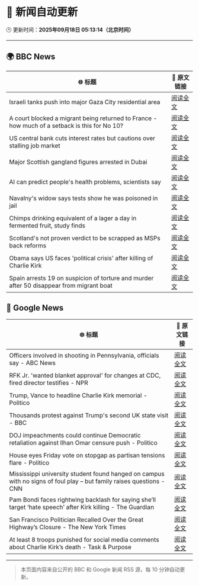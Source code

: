 # 🧠 新闻自动更新

🕒 更新时间：**2025年09月18日 05:13:14（北京时间）**

---

## 🌍 BBC News

| 🌐 标题 | 🔗 原文链接 |
|--------|-------------|
| Israeli tanks push into major Gaza City residential area | [阅读全文](https://www.bbc.com/news/articles/c4gv881exj2o?at_medium=RSS&at_campaign=rss) |
| A court blocked a migrant being returned to France - how much of a setback is this for No 10? | [阅读全文](https://www.bbc.com/news/articles/ced5gyg2e09o?at_medium=RSS&at_campaign=rss) |
| US central bank cuts interest rates but cautions over stalling job market | [阅读全文](https://www.bbc.com/news/articles/c3e75y90pw0o?at_medium=RSS&at_campaign=rss) |
| Major Scottish gangland figures arrested in Dubai | [阅读全文](https://www.bbc.com/news/articles/ckged73p340o?at_medium=RSS&at_campaign=rss) |
| AI can predict people's health problems, scientists say | [阅读全文](https://www.bbc.com/news/articles/cx2pj502ev6o?at_medium=RSS&at_campaign=rss) |
| Navalny's widow says tests show he was poisoned in jail | [阅读全文](https://www.bbc.com/news/articles/c5ye0x28vzqo?at_medium=RSS&at_campaign=rss) |
| Chimps drinking equivalent of a lager a day in fermented fruit, study finds | [阅读全文](https://www.bbc.com/news/articles/cgq4710vendo?at_medium=RSS&at_campaign=rss) |
| Scotland's not proven verdict to be scrapped as MSPs back reforms | [阅读全文](https://www.bbc.com/news/articles/cy8rndyyp7vo?at_medium=RSS&at_campaign=rss) |
| Obama says US faces 'political crisis' after killing of Charlie Kirk | [阅读全文](https://www.bbc.com/news/articles/c9dxge2ep4xo?at_medium=RSS&at_campaign=rss) |
| Spain arrests 19 on suspicion of torture and murder after 50 disappear from migrant boat | [阅读全文](https://www.bbc.com/news/articles/c8jm11lmx71o?at_medium=RSS&at_campaign=rss) |

## 📰 Google News

| 🌐 标题 | 🔗 原文链接 |
|--------|-------------|
| Officers involved in shooting in Pennsylvania, officials say - ABC News | [阅读全文](https://news.google.com/rss/articles/CBMimgFBVV95cUxQOVlqQjFFc2x4RWdHRHR1WTBoNUpaVG9zSW5DQXFBUmVjUHp5bm0yblFiUzgtdkNJQl9jdUZiempWX1A0THA0Z2QyTFNMSE92REhHU0dKN2Z3MVA5RmtqX3BhR280YVlPV29Rck9xbloxUDN1b25HNGFVWmw5SzRncXFGRjJ0bzVVUkpicVE1ODMxQ1ozemZZcWFn0gGfAUFVX3lxTE11MkR2dGJzMzQ0ek1qQV8xMEdiX3dZam9MZTBGb3gwYWVNbDlDbjRrZjZLVE1Fa0JISG16cU1ySDJfRzVpU2ZWNWxxTmxJNnZtNm1lR1pmVXVzOVV4dWNDcU1tOUFMRGo3NmRqeFM3MU95bkpkNWlOOFZuWWIxaHM2REdNRDAwVV9hazRBbXMwY1F4bDBUUTJueURmdWYxOA?oc=5) |
| RFK Jr. 'wanted blanket approval' for changes at CDC, fired director testifies - NPR | [阅读全文](https://news.google.com/rss/articles/CBMisgFBVV95cUxQODVpUk5rNlA1bDdyNWpEX1NZbENRMVA2bGlTakQzQXN6SlduYTV6cUdhZFpFUFRxWVhFTFFEWnh2ZzVldFRxN3dxQVFMQzdvRFVkWGF4X3RiLTRPWWtRdDQtUTBsQnJHRGtmMjlnbW1qMDQxcEczMzBpZEs3VXRkN3ZPclo3ZkVIYnJpN2N3cGM3Z1cyc0lBZ0ppZTNWMDhsVFRWcklROXNON0V0Vk43MU1R?oc=5) |
| Trump, Vance to headline Charlie Kirk memorial - Politico | [阅读全文](https://news.google.com/rss/articles/CBMiiwFBVV95cUxOQ3VQRk45bVlrcVpiQkNlWkphUXFrRi11cjR0azcxZ0Y2UmMxek4xa1czOEEwLThVTzh2WjNvanJjektOLVpJR2N2cXRSMWZXakZEX3hXVXVSMk1LSlZUUXpWSGN5ZlZXb3psZktfQUxRZUgxaW51d0ZRU2kyQnZ3NGlJeGxWWDBKLXRB?oc=5) |
| Thousands protest against Trump's second UK state visit - BBC | [阅读全文](https://news.google.com/rss/articles/CBMiWkFVX3lxTE95YVJYQ3NKTThoVXhZd05OU2s5cGU3VEM3MzUtQm9MTm8xejNZYUNDaWVsMzdhZEtVZFFTd3QteW5vRE9PcW5xbnQteTZMa2J4elpwYkwxUTlBQdIBX0FVX3lxTE42WEtzQnBxU1lXZzY2bVNYR1R2LTM2elVsMUd3S2w0LU5ZWEgwaUlKOVVyQzVLZXhweWlwanRCQzQ1OXRvSWFRVG1SV01ZY08wbUlNamNhTmNRYUJGQk5V?oc=5) |
| DOJ impeachments could continue Democratic retaliation against Ilhan Omar censure push - Politico | [阅读全文](https://news.google.com/rss/articles/CBMiqAFBVV95cUxPVUVOdzRXTjVHeWU4WTFPQjRUUlprRDlKSll3dEVwckpEYTdfV29UQU13OGtyaWdBY2FJTWtwWERqM1pSLVJZNEpXY1B1WmhfamNoMUEybXd2b2Rlc2s4d2xieVVEUW96NEo1UDl0TnhRczFUUjFyNEViSTFRaTgxWVpvUlF5X3FJMFphak5IeVRvam1nVjNnN2xKYk5raW5NZkJWZldYZkQ?oc=5) |
| House eyes Friday vote on stopgap as partisan tensions flare - Politico | [阅读全文](https://news.google.com/rss/articles/CBMihgFBVV95cUxNS0FXc1ZldDhPQzFzalhFVnBWczFLX0pwOWgtaDIxakRwcXBqek05X200b25ZMG05aEp1OEhldmJSQmRCQ2U2ZkZ4Wll0by1sa21XZVZkd2JSR0ZNcFMwOWdHMWJMRFFobS1kY25teDVzNWQ5aW9WYTlubXJhVGh1U0k4WF9BQQ?oc=5) |
| Mississippi university student found hanged on campus with no signs of foul play – but family raises questions - CNN | [阅读全文](https://news.google.com/rss/articles/CBMimgFBVV95cUxPcS15WDJIMU5YbGN1TGxPR0J0UEVBblpoRlB3OGp5SzZreUIyY2xMOGFJQzJKVnprcG10QTc2NWFfYVNtQm52aWhSd1pWYk83ODMyb3MyNTlIZ0c3LVJoamRzNVhzbDhCSHF3MXRCVUxLaDlzbU1uNlBSaHFiNlJaQzNrWG9MS3l1VXBfNGRpdmR5bFBMYTFPQVF3?oc=5) |
| Pam Bondi faces rightwing backlash for saying she’ll target ‘hate speech’ after Kirk killing - The Guardian | [阅读全文](https://news.google.com/rss/articles/CBMiigFBVV95cUxOeW5GRWRrN2VOQ1BmZkVMWV9wS09PS04ta1l5b1lOSHFFRnJ6dUxDakMtb09DRnJBalNQaDk1c3E1R0dqLWdZUFZGSDF1WGxpUk1tRWN5YTJEOTZfS1JSVGM4WmJ3MVNsZndiODVkSkstUEdITEhLa0lHYlFxSDY2Ny1pakExcGcwZGc?oc=5) |
| San Francisco Politician Recalled Over the Great Highway’s Closure - The New York Times | [阅读全文](https://news.google.com/rss/articles/CBMiekFVX3lxTE1NVUphV2ZPamhXUzN1UERWYmRFd1hQYzZCOEpyblpEZnpRNzdlTkxSdkZTYlZ4Y0JieFJ2MndZNUlENlg0RDh2eDdaYW14TnZ0WEhaUklxQWZfQ3dvcVhYbzhlUUZndEhkekMtbFUxNDNUTWc1aDlZQmZR?oc=5) |
| At least 8 troops punished for social media comments about Charlie Kirk’s death - Task & Purpose | [阅读全文](https://news.google.com/rss/articles/CBMiZkFVX3lxTE4zLUdic0x1eXNWcXM1TGlzNDMzVHpibFpMbEQ0cXNXZENCcUt0UnB3OU9ScFcxSHhKSy1LUzBrQnRaTzMzTjJHdklxVlFoTTliOFI0T1Rud0FLUVNISElRNHZ5NWJzdw?oc=5) |

---
> 本页面内容来自公开的 BBC 和 Google 新闻 RSS 源，每 10 分钟自动更新。